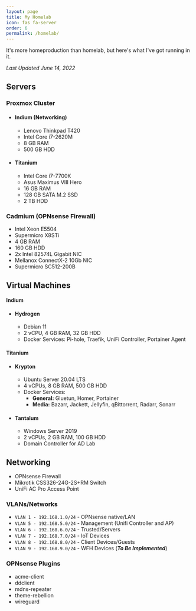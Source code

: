 ```yaml
---
layout: page
title: My Homelab
icon: fas fa-server
order: 6
permalink: /homelab/
---
```

It's more homeproduction than homelab, but here's what I've got running in it.

*Last Updated June 14, 2022*

## Servers

### **Proxmox Cluster**

- #### **Indium (Networking)**

	- Lenovo Thinkpad T420
	- Intel Core i7-2620M
	- 8 GB RAM
	- 500 GB HDD
  
- #### **Titanium**

	- Intel Core i7-7700K
	- Asus Maximus VIII Hero
	- 16 GB RAM
	- 128 GB SATA M.2 SSD
	- 2 TB HDD

### **Cadmium (OPNsense Firewall)**

- Intel Xeon E5504
- Supermicro X8STi
- 4 GB RAM
- 160 GB HDD
- 2x Intel 82574L Gigabit NIC
- Mellanox ConnectX-2 10Gb NIC
- Supermicro SC512-200B

## Virtual Machines

#### **Indium**

- #### Hydrogen
  - Debian 11
  - 2 vCPU, 4 GB RAM, 32 GB HDD
  - Docker Services: Pi-hole, Traefik, UniFi Controller, Portainer Agent

#### **Titanium**

- #### Krypton
  - Ubuntu Server 20.04 LTS
  - 4 vCPUs, 8 GB RAM, 500 GB HDD
  - Docker Services:
    - **General:** Gluetun, Homer, Portainer
    - **Media:** Bazarr, Jackett, Jellyfin, qBittorrent, Radarr, Sonarr

- #### Tantalum
  - Windows Server 2019
  - 2 vCPUs, 2 GB RAM, 100 GB HDD
  - Domain Controller for AD Lab


## Networking

- OPNsense Firewall
- Mikrotik CSS326-24G-2S+RM Switch
- UniFi AC Pro Access Point
  
### VLANs/Networks

- ```VLAN 1 - 192.168.1.0/24``` - OPNsense native/LAN
- ```VLAN 5 - 192.168.5.0/24``` - Management (Unifi Controller and AP)
- ```VLAN 6 - 192.168.6.0/24``` - Trusted/Servers
- ```VLAN 7 - 192.168.7.0/24``` - IoT Devices
- ```VLAN 8 - 192.168.8.0/24``` - Client Devices/Guests
- ```VLAN 9 - 192.168.9.0/24``` - WFH Devices  (***To Be Implemented***)


### OPNsense Plugins

- acme-client
- ddclient
- mdns-repeater
- theme-rebellion
- wireguard
